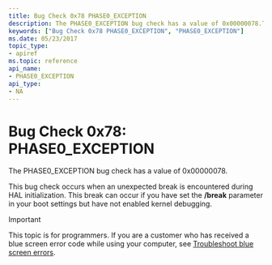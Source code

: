 ```yaml
---
title: Bug Check 0x78 PHASE0_EXCEPTION
description: The PHASE0_EXCEPTION bug check has a value of 0x00000078.This bug check occurs when an unexpected break is encountered during HAL initialization.
keywords: ["Bug Check 0x78 PHASE0_EXCEPTION", "PHASE0_EXCEPTION"]
ms.date: 05/23/2017
topic_type:
- apiref
ms.topic: reference
api_name:
- PHASE0_EXCEPTION
api_type:
- NA
---
```


# Bug Check 0x78: PHASE0\_EXCEPTION


The PHASE0\_EXCEPTION bug check has a value of 0x00000078.

This bug check occurs when an unexpected break is encountered during HAL initialization. This break can occur if you have set the **/break** parameter in your boot settings but have not enabled kernel debugging.

> [!IMPORTANT]
> This topic is for programmers. If you are a customer who has received a blue screen error code while using your computer, see [Troubleshoot blue screen errors](https://www.windows.com/stopcode).


 

 




